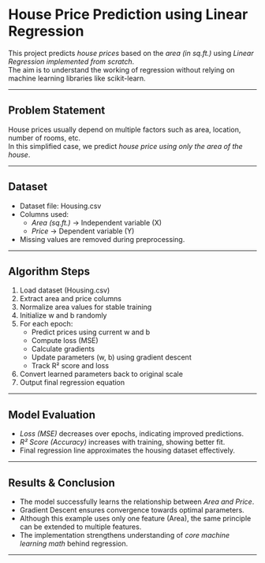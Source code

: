 #  House Price Prediction using Linear Regression  

This project predicts *house prices* based on the *area (in sq.ft.)* using *Linear Regression implemented from scratch*.  
The aim is to understand the working of regression without relying on machine learning libraries like scikit-learn.  

---

##  Problem Statement  

House prices usually depend on multiple factors such as area, location, number of rooms, etc.  
In this simplified case, we predict *house price using only the area of the house*.  

---

##  Dataset  

- Dataset file: Housing.csv  
- Columns used:  
  - *Area (sq.ft.)* → Independent variable (X)  
  - *Price* → Dependent variable (Y)  
- Missing values are removed during preprocessing.  

---


##  Algorithm Steps  

1. Load dataset (Housing.csv)  
2. Extract area and price columns  
3. Normalize area values for stable training  
4. Initialize w and b randomly  
5. For each epoch:  
   - Predict prices using current w and b  
   - Compute loss (MSE)  
   - Calculate gradients  
   - Update parameters (w, b) using gradient descent  
   - Track R² score and loss  
6. Convert learned parameters back to original scale  
7. Output final regression equation  

---

##  Model Evaluation  

- *Loss (MSE)* decreases over epochs, indicating improved predictions.  
- *R² Score (Accuracy)* increases with training, showing better fit.  
- Final regression line approximates the housing dataset effectively.  

---

##  Results & Conclusion  

- The model successfully learns the relationship between *Area and Price*.  
- Gradient Descent ensures convergence towards optimal parameters.  
- Although this example uses only one feature (Area), the same principle can be extended to multiple features.  
- The implementation strengthens understanding of *core machine learning math* behind regression.  

---
